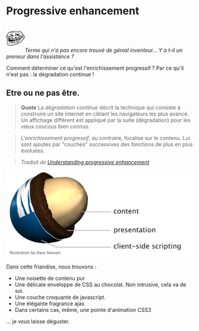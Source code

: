# Progressive enhancement


<img src="../images/Troll-face.jpg" width="50" alt="Troll time" title="Troll time"/>_Terme qui n'a pas encore trouvé de génial inventeur… Y a t-il un preneur dans l'assistance ?_


Comment déterminer ce qu'est l'enrichissement progressif ? Par ce qu'il n'est pas : la dégradation continue !

## Etre ou ne pas être.

> **Quote** La _dégradation continue_ décrit la technique qui consiste à construire un site internet en ciblant les navigateurs les plus avancé. Un affichage différent est appliqué par la suite (dégradation) pour les vieux coucous bien connus.

> L'_enrichissement progressif_, au contraire, focalise sur le contenu. Lui sont ajoutés par "couches" successives des fonctions de plus en plus évoluées.

> _Traduit de [Understanding progressive enhancement](http://alistapart.com/article/understandingprogressiveenhancement)_

![Noisette enrichie](../images/progressive_enhancement-nut.jpg)

Dans cette friandise, nous trouvons :

- Une noisette de contenu pur
- Une délicate enveloppe de CSS au chocolat. Non intrusive, cela va de soi.
- Une couche croquante de javascript.
- Une élégante fragrance ajax
- Dans certains cas, même, une pointe d'animation CSS3

… je vous laisse déguster.
